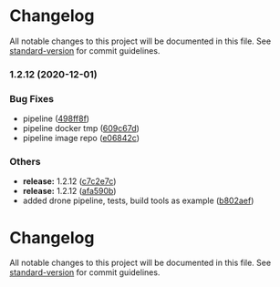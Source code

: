 # Changelog

All notable changes to this project will be documented in this file. See [standard-version](https://github.com/conventional-changelog/standard-version) for commit guidelines.

### 1.2.12 (2020-12-01)

### Bug Fixes

- pipeline ([498ff8f](https://github.com/redkubes/nodejs-helloworld/commit/498ff8f66b4efe09564471173dd930a037726ac1))
- pipeline docker tmp ([609c67d](https://github.com/redkubes/nodejs-helloworld/commit/609c67dbd8757919d7f0147950fb1fa1171119c8))
- pipeline image repo ([e06842c](https://github.com/redkubes/nodejs-helloworld/commit/e06842ca2316322b288c7ac86c6cf0766e5e9256))

### Others

- **release:** 1.2.12 ([c7c2e7c](https://github.com/redkubes/nodejs-helloworld/commit/c7c2e7cc2525e166fd8097b738cf30a616f5efac))
- **release:** 1.2.12 ([afa590b](https://github.com/redkubes/nodejs-helloworld/commit/afa590b0ba816dc676bc6b60759cc6bc957ab433))
- added drone pipeline, tests, build tools as example ([b802aef](https://github.com/redkubes/nodejs-helloworld/commit/b802aef724e417010628893e911c681f5f566dd4))

# Changelog

All notable changes to this project will be documented in this file. See [standard-version](https://github.com/conventional-changelog/standard-version) for commit guidelines.
